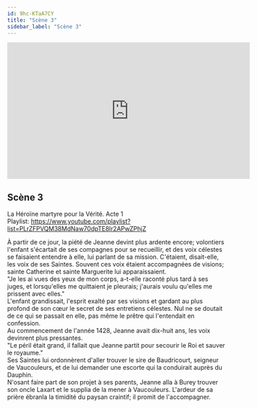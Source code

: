 ```yaml
---
id: 9hc-KTaA7CY
title: "Scène 3"
sidebar_label: "Scène 3"
---
```


<div class="video-float-container">
  <iframe
    width="560"
    height="315"
    src="https://www.youtube.com/embed/9hc-KTaA7CY"
    title="YouTube video player"
    frameborder="0"
    allow="accelerometer; autoplay; clipboard-write; encrypted-media; gyroscope; picture-in-picture; web-share"
    referrerpolicy="strict-origin-when-cross-origin"
    allowfullscreen
  ></iframe>
</div>

## Scène 3

La Héroïne martyre pour la Vérité. Acte 1  
Playlist: https://www.youtube.com/playlist?list=PLrZFPVQM38MdNaw70dpTE8Ir2APwZPhjZ

À partir de ce jour, la piété de Jeanne devint plus ardente encore; volontiers l'enfant s'écartait de ses compagnes pour se recueillir, et des voix célestes se faisaient entendre à elle, lui parlant de sa mission. C'étaient, disait-elle, les voix de ses Saintes. Souvent ces voix étaient accompagnées de visions; sainte Catherine et sainte Marguerite lui apparaissaient.   
"Je les ai vues des yeux de mon corps, a-t-elle raconté plus tard à ses juges, et lorsqu'elles me quittaient je pleurais; j'aurais voulu qu'elles me prissent avec elles."  
L'enfant grandissait, l'esprit exalté par ses visions et gardant au plus profond de son cœur le secret de ses entretiens célestes. Nul ne se doutait de ce qui se passait en elle, pas même le prêtre qui l'entendait en confession.  
Au commencement de l'année 1428, Jeanne avait dix-huit ans, les voix devinrent plus pressantes.   
"Le péril était grand, il fallait que Jeanne partit pour secourir le Roi et sauver le royaume."  
Ses Saintes lui ordonnèrent d'aller trouver le sire de Baudricourt, seigneur de Vaucouleurs, et de lui demander une escorte qui la conduirait auprès du Dauphin.  
N'osant faire part de son projet à ses parents, Jeanne alla à Burey trouver son oncle Laxart et le supplia de la mener à Vaucouleurs. L'ardeur de sa prière ébranla la timidité du paysan craintif; il promit de l'accompagner.
